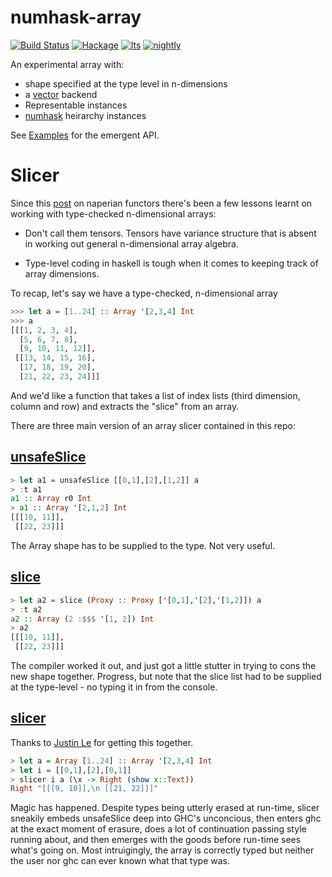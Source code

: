 numhask-array
===

[![Build Status](https://travis-ci.org/tonyday567/numhask-array.png)](https://travis-ci.org/tonyday567/numhask-array) [![Hackage](https://img.shields.io/hackage/v/numhask-array.svg)](https://hackage.haskell.org/package/numhask-array) [![lts](https://www.stackage.org/package/numhask-array/badge/lts)](http://stackage.org/lts/package/numhask-array) [![nightly](https://www.stackage.org/package/numhask-array/badge/nightly)](http://stackage.org/nightly/package/numhask-array) 

An experimental array with:

- shape specified at the type level in n-dimensions
- a [vector](https://www.stackage.org/package/vector) backend
- Representable instances
- [numhask](https://www.stackage.org/package/numhask) heirarchy instances

See [Examples](src/NumHask/Array/Example.hs) for the emergent API.

Slicer
===

Since this [post](https://tonyday567.github.io/naperian/index.html) on naperian functors there's been a few lessons learnt on working with type-checked n-dimensional arrays:

- Don't call them tensors.  Tensors have variance structure that is absent in working out general n-dimensional array algebra.

- Type-level coding in haskell is tough when it comes to keeping track of array dimensions.


To recap, let's say we have a type-checked, n-dimensional array

```haskell
>>> let a = [1..24] :: Array '[2,3,4] Int
>>> a
[[[1, 2, 3, 4],
  [5, 6, 7, 8],
  [9, 10, 11, 12]],
 [[13, 14, 15, 16],
  [17, 18, 19, 20],
  [21, 22, 23, 24]]]
```

And we'd like a function that takes a list of index lists (third dimension, column and row) and extracts the "slice" from an array.

There are three main version of an array slicer contained in this repo:

[unsafeSlice](https://github.com/tonyday567/numhask-array/blob/master/src/NumHask/Array.hs#L271)
---

```haskell
> let a1 = unsafeSlice [[0,1],[2],[1,2]] a
> :t a1
a1 :: Array r0 Int
> a1 :: Array '[2,1,2] Int
[[[10, 11]],
 [[22, 23]]]
```

The Array shape has to be supplied to the type.  Not very useful.

[slice](https://github.com/tonyday567/numhask-array/blob/master/src/NumHask/Array.hs#L292)
---

```haskell
> let a2 = slice (Proxy :: Proxy ['[0,1],'[2],'[1,2]]) a
> :t a2
a2 :: Array (2 :$$$ '[1, 2]) Int
> a2
[[[10, 11]],
 [[22, 23]]]
```

The compiler worked it out, and just got a little stutter in trying to cons the new shape together. Progress, but note that the slice list had to be supplied at the type-level - no typing it in from the console.

[slicer](https://github.com/tonyday567/numhask-array/blob/master/src/NumHask/Array/Slicer.hs#L88)
---

Thanks to [Justin Le](https://blog.jle.im/entry/practical-dependent-types-in-haskell-2.html) for getting this together.

```haskell
> let a = Array [1..24] :: Array '[2,3,4] Int
> let i = [[0,1],[2],[0,1]]
> slicer i a (\x -> Right (show x::Text))
Right "[[[9, 10]],\n [[21, 22]]]"
```

Magic has happened.  Despite types being utterly erased at run-time, slicer sneakily embeds unsafeSlice deep into GHC's unconcious, then enters ghc at the exact moment of erasure, does a lot of continuation passing style running about, and then emerges with the goods before run-time sees what's going on. Most intruigingly, the array is correctly typed but neither the user nor ghc can ever known what that type was.



